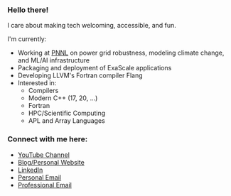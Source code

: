### Hello there!

I care about making tech welcoming, accessible, and fun.

I'm currently:

- Working at [PNNL](https://www.pnnl.gov/) on power grid robustness, modeling climate change, and ML/AI infrastructure
- Packaging and deployment of ExaScale applications
- Developing LLVM's Fortran compiler Flang
- Interested in:
  - Compilers
  - Modern C++ (17, 20, ...)
  - Fortran
  - HPC/Scientific Computing
  - APL and Array Languages

### Connect with me here:

- [YouTube Channel](https://www.youtube.com/channel/UCZ5sL4E662VP1ZwC4h85ttQ)
- [Blog/Personal Website](https://ashermancinelli.github.io)
- [LinkedIn](https://www.linkedin.com/in/asher-mancinelli-bb4a56144/)
- [Personal Email](mailto:ashermancinelli@gmail.com)
- [Professional Email](mailto:asher.mancinelli@pnnl.gov)
